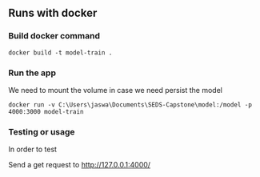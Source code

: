 ## Runs with docker

### Build docker command 

```
docker build -t model-train .
```

### Run the app

We need to mount the volume in case we need persist the model

```
docker run -v C:\Users\jaswa\Documents\SEDS-Capstone\model:/model -p 4000:3000 model-train
```

### Testing or usage

In order to test

Send a get request to http://127.0.0.1:4000/
